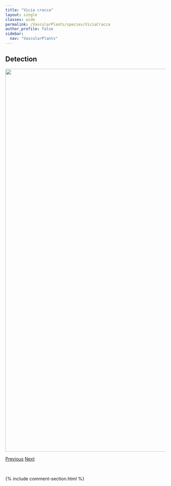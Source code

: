 ```yaml
---
title: "Vicia cracca"
layout: single
classes: wide
permalink: /VascularPlants/species/ViciaCracca
author_profile: false
sidebar:
  nav: "VascularPlants"
---
```


<h2>Detection</h2>

<a href="https://drive.google.com/uc?export=view&id=1ebOFIVXiVZiaAOGQ6p73jqoL1wqwNAEt">
<img src="https://drive.google.com/uc?export=view&id=1ebOFIVXiVZiaAOGQ6p73jqoL1wqwNAEt" height = "1200" width = "800">
</a>


<a href="/DevelopmentWebsite/VascularPlants/species/ViciaAmericana" class="pagination--pager" title="Wild Vetch">Previous</a> <a href="/DevelopmentWebsite/VascularPlants/species/Viola" class="pagination--pager" title="Violets">Next</a>

<p>&nbsp;</p>

{% include comment-section.html %}
